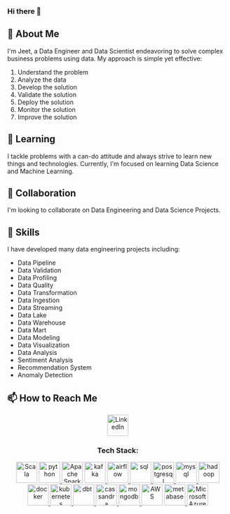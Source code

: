### Hi there 👋

<!--
**DataSmithJeet/datasmithjeet** is a ✨ _special_ ✨ repository because its `README.md` (this file) appears on your GitHub profile.

Here are some ideas to get you started:
-->
<h2>🔭 About Me</h2>
<p>I'm Jeet, a Data Engineer and Data Scientist endeavoring to solve complex business problems using data. My approach is simple yet effective:</p>
<ol>
  <li>Understand the problem</li>
  <li>Analyze the data</li>
  <li>Develop the solution</li>
  <li>Validate the solution</li>
  <li>Deploy the solution</li>
  <li>Monitor the solution</li>
  <li>Improve the solution</li>
</ol>

<h2>🌱 Learning</h2>
<p>I tackle problems with a can-do attitude and always strive to learn new things and technologies. Currently, I'm focused on learning Data Science and Machine Learning.</p>

<h2>👯 Collaboration</h2>
<p>I'm looking to collaborate on Data Engineering and Data Science Projects.</p>

<h2>🤔 Skills</h2>
<p>I have developed many data engineering projects including:</p>
<ul>
  <li>Data Pipeline</li>
  <li>Data Validation</li>
  <li>Data Profiling</li>
  <li>Data Quality</li>
  <li>Data Transformation</li>
  <li>Data Ingestion</li>
  <li>Data Streaming</li>
  <li>Data Lake</li>
  <li>Data Warehouse</li>
  <li>Data Mart</li>
  <li>Data Modeling</li>
  <li>Data Visualization</li>
  <li>Data Analysis</li>
  <li>Sentiment Analysis</li>
  <li>Recommendation System</li>
  <li>Anomaly Detection</li>
</ul>

<h2>📫 How to Reach Me</h2>
<div align="center">
  <a href="https://www.linkedin.com/in/vishwajeetkumar-jeet/" target="_blank">
    <img src="https://cdn1.iconfinder.com/data/icons/logotypes/32/circle-linkedin-512.png" alt="LinkedIn" style="height: 3rem;"/>
  </a>
</div>

<!-- Tech Stack --> 

<h3 align="Center">Tech Stack:</h3>
<p align="center">
<a href="https://www.scala-lang.org/" target="_blank"><img src="https://www.scala-lang.org/resources/img/smooth-spiral.png" alt="Scala" style="height: 3rem"/></a>
<a href="https://www.python.org/" target="_blank"> <img src="https://cdn.icon-icons.com/icons2/1508/PNG/512/python_104451.png" alt="python"  style="height: 3rem"/> </a>
<a href="https://spark.apache.org/" target="_blank"><img src="https://spark.apache.org/images/spark-logo-trademark.png" alt="Apache Spark" style="height: 3rem"/></a>
<a href="https://kafka.apache.org/" target="_blank"> <img src="https://upload.wikimedia.org/wikipedia/commons/0/0a/Apache_kafka-icon.svg" alt="kafka"  style="height: 3rem"/> </a>
<a href="https://airflow.apache.org/" target="_blank"> <img src="https://www.svgrepo.com/show/353380/airflow.svg" alt="airflow"  style="height: 3rem"/> </a>
<a href="https://tr.wikipedia.org/wiki/SQL" target="_blank"> <img src="https://img.icons8.com/external-bearicons-blue-bearicons/512/external-SQL-file-extension-bearicons-blue-bearicons.png" alt="sql"  style="height: 3rem"/> </a>
<a href="https://www.postgresql.org/" target="_blank"> <img src="https://img.icons8.com/color/512/postgreesql.png" alt="postgresql"  style="height: 3rem"/> </a>
<a href="https://www.mysql.com/" target="_blank"> <img src="https://img.icons8.com/color/512/mysql-logo.png" alt="mysql"  style="height: 3rem"/> </a>
<a href="https://hadoop.apache.org/" target="_blank"> <img src="https://img.icons8.com/color/512/hadoop-distributed-file-system.png" alt="hadoop"  style="height: 3rem"/> </a>
<a href="https://www.docker.com/" target="_blank"> <img src="https://img.icons8.com/color/512/docker.png" alt="docker"  style="height: 3rem"/> </a>
<a href="https://kubernetes.io/" target="_blank"> <img src="https://upload.wikimedia.org/wikipedia/labs/b/ba/Kubernetes-icon-color.svg" alt="kubernetes"  style="height: 3rem"/> </a>
<a href="https://www.getdbt.com/" target="_blank"> <img src="https://seeklogo.com/images/D/dbt-logo-500AB0BAA7-seeklogo.com.png" alt="dbt"  style="height: 3rem"/> </a>
<a href="https://cassandra.apache.org/_/index.html" target="_blank"> <img src="https://upload.wikimedia.org/wikipedia/commons/5/5e/Cassandra_logo.svg" alt="cassandra"  style="height: 3rem"/> </a>
<a href="https://www.mongodb.com/" target="_blank"> <img src="https://www.opc-router.de/wp-content/uploads/2021/03/mongodb_thumbnail.png" alt="mongodb"  style="height: 3rem"/> </a>
<a href="https://aws.amazon.com/" target="_blank"><img src="https://upload.wikimedia.org/wikipedia/commons/thumb/9/93/Amazon_Web_Services_Logo.svg/1280px-Amazon_Web_Services_Logo.svg.png" alt="AWS" style="height: 3rem"/></a>
<a href="https://cloud.google.com/" target="_blank"> <img src="https://www.sophos.com/sites/default/files/2022-02/googlecloud.png" alt="metabase"  style="height: 3rem"/> </a>
<a href="https://azure.microsoft.com/" target="_blank"><img src="https://upload.wikimedia.org/wikipedia/commons/a/a8/Microsoft_Azure_Logo.svg" alt="Microsoft Azure" style="height: 3rem"/></a>
</p>

<!-- GitHub Stats -->